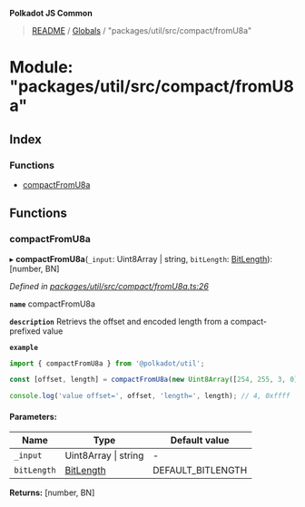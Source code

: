 **Polkadot JS Common**

> [README](../README.md) / [Globals](../globals.md) / "packages/util/src/compact/fromU8a"

# Module: "packages/util/src/compact/fromU8a"

## Index

### Functions

* [compactFromU8a](_packages_util_src_compact_fromu8a_.md#compactfromu8a)

## Functions

### compactFromU8a

▸ **compactFromU8a**(`_input`: Uint8Array \| string, `bitLength`: [BitLength](_packages_util_src_compact_types_.md#bitlength)): [number, BN]

*Defined in [packages/util/src/compact/fromU8a.ts:26](https://github.com/polkadot-js/common/blob/30198d1a/packages/util/src/compact/fromU8a.ts#L26)*

**`name`** compactFromU8a

**`description`** Retrievs the offset and encoded length from a compact-prefixed value

**`example`** 
<BR>

```javascript
import { compactFromU8a } from '@polkadot/util';

const [offset, length] = compactFromU8a(new Uint8Array([254, 255, 3, 0]), 32));

console.log('value offset=', offset, 'length=', length); // 4, 0xffff
```

#### Parameters:

Name | Type | Default value |
------ | ------ | ------ |
`_input` | Uint8Array \| string | - |
`bitLength` | [BitLength](_packages_util_src_compact_types_.md#bitlength) | DEFAULT_BITLENGTH |

**Returns:** [number, BN]
